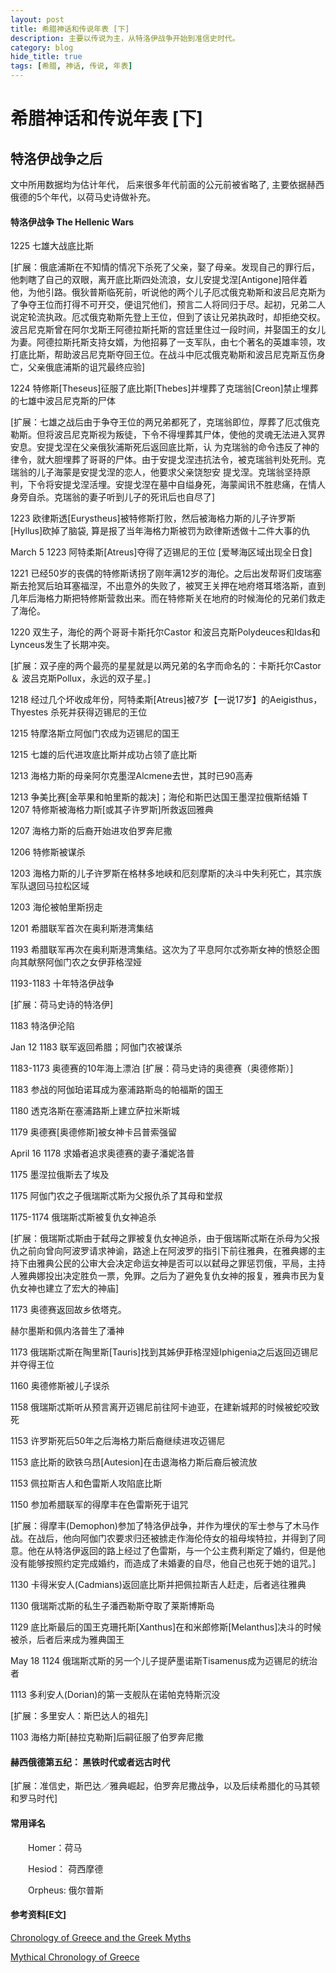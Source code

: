 ```yaml
---
layout: post
title: 希腊神话和传说年表 [下] 
description: 主要以传说为主，从特洛伊战争开始到准信史时代。
category: blog
hide_title: true
tags: [希腊, 神话, 传说, 年表]
---
```


希腊神话和传说年表 [下]
===========================
特洛伊战争之后
----------

文中所用数据均为估计年代， 后来很多年代前面的公元前被省略了, 主要依据赫西俄德的5个年代，以荷马史诗做补充。


#### 特洛伊战争 The Hellenic Wars 

1225 七雄大战底比斯

[扩展：俄底浦斯在不知情的情况下杀死了父亲，娶了母亲。发现自己的罪行后，他刺瞎了自己的双眼，离开底比斯四处流浪，女儿安提戈涅[Antigone]陪伴着 他，为他引路。俄狄普斯临死前，听说他的两个儿子厄忒俄克勒斯和波吕尼克斯为了争夺王位而打得不可开交，便诅咒他们，预言二人将同归于尽。起初，兄弟二人 说定轮流执政。厄忒俄克勒斯先登上王位，但到了该让兄弟执政时，却拒绝交权。波吕尼克斯曾在阿尔戈斯王阿德拉斯托斯的宫廷里住过一段时间，并娶国王的女儿 为妻。阿德拉斯托斯支持女婿，为他招募了一支军队，由七个著名的英雄率领，攻打底比斯，帮助波吕尼克斯夺回王位。在战斗中厄忒俄克勒斯和波吕尼克斯互伤身 亡，父亲俄底浦斯的诅咒最终应验]

1224 特修斯[Theseus]征服了底比斯[Thebes]并埋葬了克瑞翁[Creon]禁止埋葬的七雄中波吕尼克斯的尸体

[扩展：七雄之战后由于争夺王位的两兄弟都死了，克瑞翁即位，厚葬了厄忒俄克勒斯。但将波吕尼克斯视为叛徒，下令不得埋葬其尸体，使他的灵魂无法进入冥界安息。安提戈涅在父亲俄狄浦斯死后返回底比斯，认 为克瑞翁的命令违反了神的律令，就大胆埋葬了哥哥的尸体。由于安提戈涅违抗法令，被克瑞翁判处死刑。克瑞翁的儿子海蒙是安提戈涅的恋人，他要求父亲饶恕安 提戈涅。克瑞翁坚持原判，下令将安提戈涅活埋。安提戈涅在墓中自缢身死，海蒙闻讯不胜悲痛，在情人身旁自杀。克瑞翁的妻子听到儿子的死讯后也自尽了]

1223 
欧律斯透[Eurystheus]被特修斯打败，然后被海格力斯的儿子许罗斯[Hyllus]砍掉了脑袋, 算是报了当年海格力斯被罚为欧律斯透做十二件大事的仇

March 5 1223 阿特柔斯[Atreus]夺得了迈锡尼的王位 [爱琴海区域出现全日食]

1221 已经50岁的丧偶的特修斯诱拐了刚年满12岁的海伦。之后出发帮哥们皮瑞塞斯去抢冥后珀耳塞福涅，不出意外的失败了，被冥王关押在地府塔耳塔洛斯，直到几年后海格力斯把特修斯营救出来。而在特修斯关在地府的时候海伦的兄弟们救走了海伦。

1220 双生子，海伦的两个哥哥卡斯托尔Castor 和波吕克斯Polydeuces和Idas和Lynceus发生了长期冲突。

[扩展：双子座的两个最亮的星星就是以两兄弟的名字而命名的：卡斯托尔Castor ＆ 波吕克斯Pollux，永远的双子星。]

1218 经过几个坏收成年份，阿特柔斯[Atreus]被7岁【一说17岁】的Aeigisthus，Thyestes 杀死并获得迈锡尼的王位

1215 特摩洛斯立阿伽门农成为迈锡尼的国王

1215 七雄的后代进攻底比斯并成功占领了底比斯

1213 海格力斯的母亲阿尔克墨涅Alcmene去世，其时已90高寿

1213 争美比赛[金苹果和帕里斯的裁决]；海伦和斯巴达国王墨涅拉俄斯结婚
T
1207 特修斯被海格力斯[或其子许罗斯]所救返回雅典

1207 海格力斯的后裔开始进攻伯罗奔尼撒

1206 特修斯被谋杀

1203 海格力斯的儿子许罗斯在格林多地峡和厄刻摩斯的决斗中失利死亡，其宗族军队退回马拉松区域

1203 海伦被帕里斯拐走

1201 希腊联军首次在奥利斯港湾集结

1193 希腊联军再次在奥利斯港湾集结。这次为了平息阿尔忒弥斯女神的愤怒企图向其献祭阿伽门农之女伊菲格涅娅

1193-1183 十年特洛伊战争

[扩展：荷马史诗的特洛伊]

1183 特洛伊沦陷

Jan 12 1183 联军返回希腊；阿伽门农被谋杀

1183-1173 奥德赛的10年海上漂泊
[扩展：荷马史诗的奥德赛（奥德修斯）]

1183 参战的阿伽珀诺耳成为塞浦路斯岛的帕福斯的国王

1180 透克洛斯在塞浦路斯上建立萨拉米斯城

1179 奥德赛[奥德修斯]被女神卡吕普索强留

April 16 1178 求婚者追求奥德赛的妻子潘妮洛普

1175 墨涅拉俄斯去了埃及


1175 阿伽门农之子俄瑞斯忒斯为父报仇杀了其母和堂叔

1175-1174 俄瑞斯忒斯被复仇女神追杀

[扩展：俄瑞斯忒斯由于弑母之罪被复仇女神追杀，由于俄瑞斯忒斯在杀母为父报仇之前向曾向阿波罗请求神谕，路途上在阿波罗的指引下前往雅典，在雅典娜的主持下由雅典公民的公审大会决定命运女神是否可以以弑母之罪惩罚俄，平局，主持人雅典娜投出决定胜负一票，免罪。之后为了避免复仇女神的报复，雅典市民为复仇女神也建立了宏大的神庙]

1173 奥德赛返回故乡依塔克。

赫尔墨斯和佩内洛普生了潘神

1173 俄瑞斯忒斯在陶里斯[Tauris]找到其姊伊菲格涅娅Iphigenia之后返回迈锡尼并夺得王位

1160 奥德修斯被儿子误杀

1158 俄瑞斯忒斯听从预言离开迈锡尼前往阿卡迪亚，在建新城邦的时候被蛇咬致死

1153 许罗斯死后50年之后海格力斯后裔继续进攻迈锡尼

1153 底比斯的欧铁乌昂[Autesion]在击退海格力斯后裔后被流放

1153 佩拉斯吉人和色雷斯人攻陷底比斯

1150 参加希腊联军的得摩丰在色雷斯死于诅咒

[扩展：得摩丰(Demophon)参加了特洛伊战争，并作为埋伏的军士参与了木马作战。在战后，他向阿伽门农要求归还被掳走作海伦侍女的祖母埃特拉，并得到了同意。他在从特洛伊返回的路上经过了色雷斯，与一个公主费利斯定了婚约，但是他没有能够按照约定完成婚约，而造成了未婚妻的自尽，他自己也死于她的诅咒。]

1130 卡得米安人(Cadmians)返回底比斯并把佩拉斯吉人赶走，后者逃往雅典

1130 俄瑞斯忒斯的私生子潘西勒斯夺取了莱斯博斯岛

1129 底比斯最后的国王克珊托斯[Xanthus]在和米郎修斯[Melanthus]决斗的时候被杀，后者后来成为雅典国王

May 18 1124 俄瑞斯忒斯的另一个儿子提萨墨诺斯Tisamenus成为迈锡尼的统治者

1113 多利安人(Dorian)的第一支舰队在诺帕克特斯沉没

[扩展：多里安人：斯巴达人的祖先]

1103 海格力斯[赫拉克勒斯]后嗣征服了伯罗奔尼撒

#### 赫西俄德第五纪： 黑铁时代或者远古时代

[扩展：准信史，斯巴达／雅典崛起，伯罗奔尼撒战争，以及后续希腊化的马其顿和罗马时代]

#### 

#### 常用译名
　　Homer：荷马

　　Hesiod： 荷西摩德

　　Orpheus: 俄尔普斯

#### 参考资料[E文]
[Chronology of Greece and the Greek Myths](http://www.argyrou.eclipse.co.uk/Myths2.htm)

[Mythical Chronology of Greece](http://www.hellenicaworld.com/Greece/Mythology/en/MythicalChronology.html)